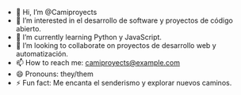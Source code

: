 - 👋 Hi, I’m @Camiproyects
- 👀 I’m interested in el desarrollo de software y proyectos de código abierto.
- 🌱 I’m currently learning Python y JavaScript.
- 💞️ I’m looking to collaborate on proyectos de desarrollo web y automatización.
- 📫 How to reach me: camiproyects@example.com
- 😄 Pronouns: they/them
- ⚡ Fun fact: Me encanta el senderismo y explorar nuevos caminos.

<!---
Camiproyects/Camiproyects is a ✨ special ✨ repository because its `README.md` (this file) appears on your GitHub profile.
You can click the Preview link to take a look at your changes.
--->
